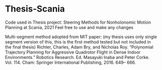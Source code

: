 # Thesis-Scania
Code used in Thesis project: Steering Methods for Nonholonomic Motion Planning at Scania, 2021
Feel free to use and make any changes

Multi-segment method adopted from MIT paper: (my thesis uses only single segment version of this, this is the first method tested but not included in the final thesis)
Richter, Charles, Adam Bry, and Nicholas Roy. “Polynomial
Trajectory Planning for Aggressive Quadrotor Flight in Dense Indoor
Environments.” Robotics Research. Ed. Masayuki Inaba and Peter
Corke. Vol. 114. Cham: Springer International Publishing, 2016. 649–
666.



